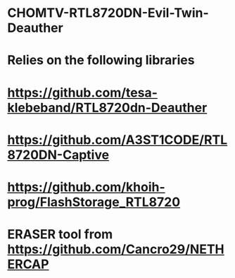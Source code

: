 # CHOMTV-RTL8720DN-Evil-Twin-Deauther
# Relies on the following libraries
# https://github.com/tesa-klebeband/RTL8720dn-Deauther
# https://github.com/A3ST1CODE/RTL8720DN-Captive
# https://github.com/khoih-prog/FlashStorage_RTL8720
# ERASER tool from https://github.com/Cancro29/NETHERCAP
